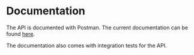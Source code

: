 # Documentation

The API is documented with Postman. The current documentation can be found [here](https://www.getpostman.com/collections/ec77787753c3ff915a63).

The documentation also comes with integration tests for the API.